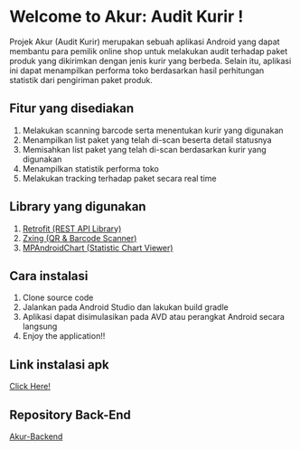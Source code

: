 # Welcome to Akur: Audit Kurir !

Projek Akur (Audit Kurir) merupakan sebuah aplikasi Android yang dapat
membantu para pemilik online shop untuk melakukan audit terhadap paket
produk yang dikirimkan dengan jenis kurir yang berbeda. Selain itu, 
aplikasi ini dapat menampilkan performa toko berdasarkan hasil perhitungan 
statistik dari pengiriman paket produk.

## Fitur yang disediakan
1. Melakukan scanning barcode serta menentukan kurir yang digunakan
2. Menampilkan list paket yang telah di-scan beserta detail statusnya
3. Memisahkan list paket yang telah di-scan berdasarkan kurir yang digunakan
4. Menampilkan statistik performa toko
5. Melakukan tracking terhadap paket secara real time

## Library yang digunakan</br>
1. <a href="https://github.com/square/retrofit">Retrofit (REST API Library)</a>
2. <a href="https://github.com/zxing/zxing">Zxing (QR & Barcode Scanner)</a>
3. <a href="https://github.com/PhilJay/MPAndroidChart">MPAndroidChart (Statistic Chart Viewer)</a>

## Cara instalasi
1. Clone source code
2. Jalankan pada Android Studio dan lakukan build gradle
3. Aplikasi dapat disimulasikan pada AVD atau perangkat Android secara langsung
4. Enjoy the application!!

## Link instalasi apk
<a href="https://drive.google.com/drive/u/0/my-drive">Click Here!</a>

## Repository Back-End
<a href="https://github.com/dadarvin/Akur-Backend">Akur-Backend</a>
